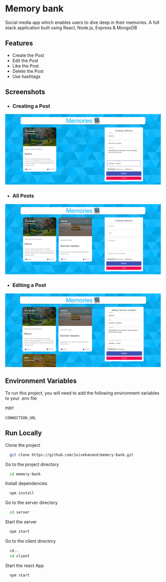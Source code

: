 
# Memory bank

Social media app which enables users to dive deep in their memories. A full stack application built using React, Node.js, Express & MongoDB


## Features
- Create the Post
- Edit the Post
- Like the Post
- Delete the Post
- Use hashtags

## Screenshots
- ### Creating a Post
![createPost](https://github.com/1vivekanand/memory-bank/blob/master/client/screenshots/createPost.PNG)
- ### All Posts
![Posts](https://github.com/1vivekanand/memory-bank/blob/master/client/screenshots/createdPost.PNG)
- ### Editing a Post
![Editing](https://github.com/1vivekanand/memory-bank/blob/master/client/screenshots/editingPost.PNG)
  
## Environment Variables

To run this project, you will need to add the following environment variables to your .env file

`PORT`

`CONNECTION_URL`

  
## Run Locally

Clone the project

```bash
  git clone https://github.com/1vivekanand/memory-bank.git
```

Go to the project directory

```bash
  cd memory-bank
```

Install dependencies

```bash
  npm install
```

Go to the server directory

```bash
  cd server
```

Start the server

```bash
  npm start
```

Go to the client directory

```bash
  cd..
  cd client
```

Start the react App

```bash
  npm start
```
